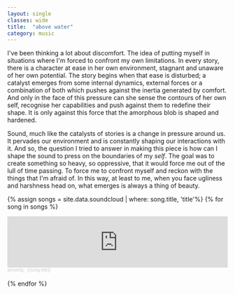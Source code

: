 ```yaml
---
layout: single
classes: wide
title:  "above water"
category: music
---
```


I've been thinking a lot about discomfort. The idea of putting myself in situations where I'm forced to confront my own limitations. In every story, there is a character at ease in her own environment, stagnant and unaware of her own potential. The story begins when that ease is disturbed; a catalyst emerges from some internal dynamics, external forces or a combination of both which pushes against the inertia generated by comfort. And only in the face of this pressure can she sense the contours of her own self, recognise her capabilities and push against them to redefine their shape. It is only against this force that the amorphous blob is shaped and hardened.

Sound, much like the catalysts of stories is a change in pressure around us. It pervades our environment and is constantly shaping our interactions with it. And so, the question I tried to answer in making this piece is how can I shape the sound to press on the boundaries of my *self*. The goal was to create something so heavy, so oppressive, that it would force me out of the lull of time passing. To force me to confront myself and reckon with the things that I'm afraid of. In this way, at least to me, when you face ugliness and harshness head on, what emerges is always a thing of beauty.

{% assign songs = site.data.soundcloud | where: song.title, 'title'%}
{% for song in songs %}
  <iframe width="100%" height="3%" scrolling="yes" frameborder="no" allow="autoplay" src="https://w.soundcloud.com/player/?url=https%3A//api.soundcloud.com/tracks/{{song.track}}&color=%23ff5500&auto_play=false&hide_related=false&show_comments=true&show_user=true&show_reposts=false&show_teaser=true&visual=true"></iframe><div style="font-size: 10px; color: #cccccc;line-break: anywhere;word-break: normal;overflow: hidden;white-space: nowrap;text-overflow: ellipsis; font-family: Interstate,Lucida Grande,Lucida Sans Unicode,Lucida Sans,Garuda,Verdana,Tahoma,sans-serif;font-weight: 100;"><a href="https://soundcloud.com/minor6" title="ameertg" target="_blank" style="color: #cccccc; text-decoration: none;">ameertg</a> · <a href="{{song.url}}" title="{{song.title}}" target="_blank" style="color: #cccccc; text-decoration: none;">{{song.title}}</a></div><br>
{% endfor %}
